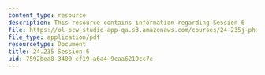 ```yaml
---
content_type: resource
description: This resource contains information regarding Session 6
file: https://ol-ocw-studio-app-qa.s3.amazonaws.com/courses/24-235j-philosophy-of-law-spring-2012/7592bea83400cf19a6a49caa6219cc7c_MIT24_235JS12_Session6.pdf
file_type: application/pdf
resourcetype: Document
title: 24.235 Session 6
uid: 7592bea8-3400-cf19-a6a4-9caa6219cc7c
---
```

